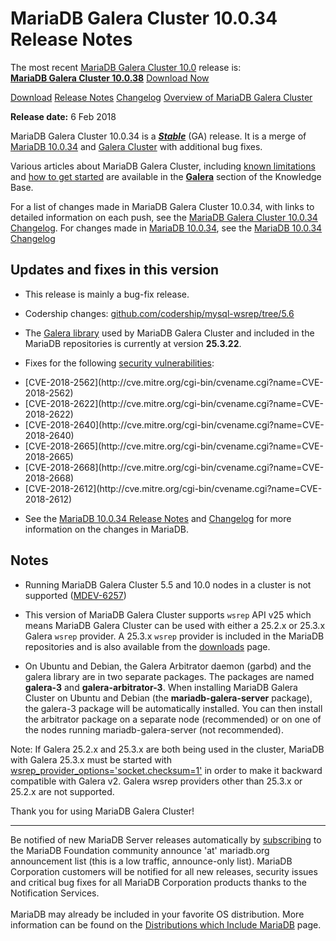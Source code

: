 # MariaDB Galera Cluster 10.0.34 Release Notes

The most recent [MariaDB Galera Cluster 10.0](/kb/en/galera/) release is:<br>
<span class="cstm-style lead"><strong>[MariaDB Galera Cluster 10.0.38](/replication/galera-cluster/mariadb-galera-cluster-releases/mariadb-galera-100-release-notes/mariadb-galera-cluster-10038-release-notes/)</strong> [Download<span>&nbsp;</span>Now](https://downloads.mariadb.org/mariadb-galera/10.0)</span>

[Download](http://downloads.mariadb.org/mariadb-galera/10.0.34)
[Release Notes](/replication/galera-cluster/mariadb-galera-cluster-releases/mariadb-galera-100-release-notes/mariadb-galera-cluster-10034-release-notes/)
[Changelog](/replication/galera-cluster/mariadb-galera-cluster-releases/mariadb-galera-100-changelogs/mariadb-galera-cluster-10034-changelog/)
[Overview of MariaDB Galera Cluster](/replication/galera-cluster/what-is-mariadb-galera-cluster/)

<strong>Release date:</strong>  6 Feb 2018

MariaDB Galera Cluster 10.0.34 is a <strong><em>[Stable](/kb/en/release-criteria/)</em></strong> (GA)
release. It is a merge of [MariaDB 10.0.34](/kb/en/mariadb-10034-release-notes/) and
[Galera Cluster](http://codership.com/content/using-galera-cluster) with
additional bug fixes.

Various articles about MariaDB Galera Cluster, including
[known limitations](/replication/galera-cluster/mariadb-galera-cluster-known-limitations/) and
[how to get started](/replication/galera-cluster/getting-started-with-mariadb-galera-cluster/) are
available in the <strong>[Galera](/kb/en/galera/)</strong> section of the Knowledge Base.

For a list of changes made in MariaDB Galera Cluster 10.0.34, with links to
detailed information on each push, see the
[MariaDB Galera Cluster 10.0.34 Changelog](/replication/galera-cluster/mariadb-galera-cluster-releases/mariadb-galera-100-changelogs/mariadb-galera-cluster-10034-changelog/).
For changes made in [MariaDB 10.0.34](/kb/en/mariadb-10034-release-notes/), see the
[MariaDB 10.0.34 Changelog](/kb/en/mariadb-10034-changelog/)

## Updates and fixes in this version

- This release is mainly a bug-fix release.

- Codership changes: [github.com/codership/mysql-wsrep/tree/5.6](https://github.com/codership/mysql-wsrep/tree/5.6)

- The [Galera library](http://codership.com/content/using-galera-cluster) used
  by MariaDB Galera Cluster and included in the MariaDB repositories is
  currently at version <strong>25.3.22</strong>.

- Fixes for the following [security vulnerabilities](/kb/en/cve/):
<ul start="1"><li>[CVE-2018-2562](http://cve.mitre.org/cgi-bin/cvename.cgi?name=CVE-2018-2562)
</li><li>[CVE-2018-2622](http://cve.mitre.org/cgi-bin/cvename.cgi?name=CVE-2018-2622)
</li><li>[CVE-2018-2640](http://cve.mitre.org/cgi-bin/cvename.cgi?name=CVE-2018-2640)
</li><li>[CVE-2018-2665](http://cve.mitre.org/cgi-bin/cvename.cgi?name=CVE-2018-2665)
</li><li>[CVE-2018-2668](http://cve.mitre.org/cgi-bin/cvename.cgi?name=CVE-2018-2668)
</li><li>[CVE-2018-2612](http://cve.mitre.org/cgi-bin/cvename.cgi?name=CVE-2018-2612)
</li></ul>

- See the [MariaDB 10.0.34 Release Notes](/kb/en/mariadb-10034-release-notes/) and
  [Changelog](/kb/en/mariadb-10034-changelog/) for more information on the changes in
  MariaDB.

## Notes

- Running MariaDB Galera Cluster 5.5 and 10.0 nodes in a cluster is not
  supported ([MDEV-6257](https://jira.mariadb.org/browse/MDEV-6257))

- This version of MariaDB Galera Cluster supports `wsrep` API v25 which means
  MariaDB Galera Cluster can be used with either a 25.2.x or 25.3.x
  Galera `wsrep` provider. A 25.3.x `wsrep` provider is included in the
  MariaDB repositories and is also available from the
  [downloads](http://downloads.mariadb.org/mariadb-galera/10.0) page.

- On Ubuntu and Debian, the Galera Arbitrator daemon (garbd) and the galera
  library are in two separate packages. The packages are named <strong>galera-3</strong>
  and <strong>galera-arbitrator-3</strong>. When installing MariaDB Galera Cluster on Ubuntu and
  Debian (the <strong>mariadb-galera-server</strong> package), the galera-3 package will be
  automatically installed. You can then install the arbitrator package on a
  separate node (recommended) or on one of the nodes running
  mariadb-galera-server (not recommended).

Note: If Galera 25.2.x and 25.3.x are both being used in the cluster, MariaDB
with Galera 25.3.x must be started with
[wsrep_provider_options='socket.checksum=1'](/kb/en/wsrep_provider_options/#socketchecksum) in order to make it backward
compatible with Galera v2. Galera wsrep providers other than 25.3.x or 25.2.x
are not supported.

Thank you for using MariaDB Galera Cluster!

---

Be notified of new MariaDB Server releases automatically by [subscribing](https://lists.askmonty.org/cgi-bin/mailman/listinfo/announce) to the MariaDB Foundation community announce 'at' mariadb.org announcement list (this is a low traffic, announce-only list). MariaDB Corporation customers will be notified for all new releases, security issues and critical bug fixes for all MariaDB Corporation products thanks to the Notification Services.
<br><br>
MariaDB may already be included in your favorite OS distribution. More
information can be found on the
[Distributions which Include MariaDB](/mariadb-administration/getting-installing-and-upgrading-mariadb/binary-packages/distributions-which-include-mariadb/)
page.